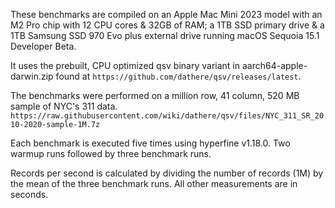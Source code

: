 These benchmarks are compiled on an Apple Mac Mini 2023 model with an M2 Pro chip with 12 CPU cores & 32GB of RAM; a 1TB SSD primary drive & a 1TB Samsung SSD 970 Evo plus external drive running macOS Sequoia 15.1 Developer Beta.

It uses the prebuilt, CPU optimized qsv binary variant in aarch64-apple-darwin.zip found at `https://github.com/dathere/qsv/releases/latest`.

The benchmarks were performed on a million row, 41 column, 520 MB sample of NYC's 311 data.
`https://raw.githubusercontent.com/wiki/dathere/qsv/files/NYC_311_SR_2010-2020-sample-1M.7z`

Each benchmark is executed five times using hyperfine v1.18.0. Two warmup runs followed by three benchmark runs.

Records per second is calculated by dividing the number of records (1M) by the mean of the three benchmark runs. All other measurements are in seconds.

